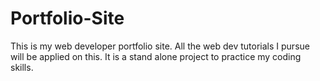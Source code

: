 # Portfolio-Site
This is my web developer portfolio site. All the web dev tutorials I pursue will be applied on this. It is a stand alone project to practice my coding skills.
